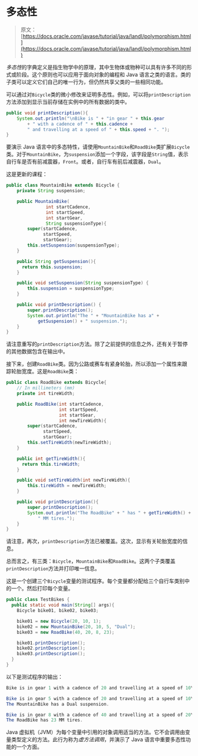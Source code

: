 # 多态性

> 原文： [https://docs.oracle.com/javase/tutorial/java/IandI/polymorphism.html](https://docs.oracle.com/javase/tutorial/java/IandI/polymorphism.html)

*多态性*的字典定义是指生物学中的原理，其中生物体或物种可以具有许多不同的形式或阶段。这个原则也可以应用于面向对象的编程和 Java 语言之类的语言。类的子类可以定义它们自己的唯一行为，但仍然共享父类的一些相同功能。

可以通过对`Bicycle`类的微小修改来证明多态性。例如，可以将`printDescription`方法添加到显示当前存储在实例中的所有数据的类中。

```java
public void printDescription(){
    System.out.println("\nBike is " + "in gear " + this.gear
        + " with a cadence of " + this.cadence +
        " and travelling at a speed of " + this.speed + ". ");
}

```

要演示 Java 语言中的多态特性，请使用`MountainBike`和`RoadBike`类扩展`Bicycle`类。对于`MountainBike`，为`suspension`添加一个字段，该字段是`String`值，表示自行车是否有前减震器，`Front`。或者，自行车有前后减震器，`Dual`。

这是更新的课程：

```java
public class MountainBike extends Bicycle {
    private String suspension;

    public MountainBike(
               int startCadence,
               int startSpeed,
               int startGear,
               String suspensionType){
        super(startCadence,
              startSpeed,
              startGear);
        this.setSuspension(suspensionType);
    }

    public String getSuspension(){
      return this.suspension;
    }

    public void setSuspension(String suspensionType) {
        this.suspension = suspensionType;
    }

    public void printDescription() {
        super.printDescription();
        System.out.println("The " + "MountainBike has a" +
            getSuspension() + " suspension.");
    }
} 

```

请注意重写的`printDescription`方法。除了之前提供的信息之外，还有关于暂停的其他数据包含在输出中。

接下来，创建`RoadBike`类。因为公路或赛车有紧身轮胎，所以添加一个属性来跟踪轮胎宽度。这是`RoadBike`类：

```java
public class RoadBike extends Bicycle{
    // In millimeters (mm)
    private int tireWidth;

    public RoadBike(int startCadence,
                    int startSpeed,
                    int startGear,
                    int newTireWidth){
        super(startCadence,
              startSpeed,
              startGear);
        this.setTireWidth(newTireWidth);
    }

    public int getTireWidth(){
      return this.tireWidth;
    }

    public void setTireWidth(int newTireWidth){
        this.tireWidth = newTireWidth;
    }

    public void printDescription(){
        super.printDescription();
        System.out.println("The RoadBike" + " has " + getTireWidth() +
            " MM tires.");
    }
}

```

请注意，再次，`printDescription`方法已被覆盖。这次，显示有关轮胎宽度的信息。

总而言之，有三类：`Bicycle`，`MountainBike`和`RoadBike`。这两个子类覆盖`printDescription`方法并打印唯一信息。

这是一个创建三个`Bicycle`变量的测试程序。每个变量都分配给三个自行车类别中的一个。然后打印每个变量。

```java
public class TestBikes {
  public static void main(String[] args){
    Bicycle bike01, bike02, bike03;

    bike01 = new Bicycle(20, 10, 1);
    bike02 = new MountainBike(20, 10, 5, "Dual");
    bike03 = new RoadBike(40, 20, 8, 23);

    bike01.printDescription();
    bike02.printDescription();
    bike03.printDescription();
  }
}

```

以下是测试程序的输出：

```java
Bike is in gear 1 with a cadence of 20 and travelling at a speed of 10\. 

Bike is in gear 5 with a cadence of 20 and travelling at a speed of 10\. 
The MountainBike has a Dual suspension.

Bike is in gear 8 with a cadence of 40 and travelling at a speed of 20\. 
The RoadBike has 23 MM tires.

```

Java 虚拟机（JVM）为每个变量中引用的对象调用适当的方法。它不会调用由变量类型定义的方法。此行为称为*虚方法调用*，并演示了 Java 语言中重要多态性功能的一个方面。